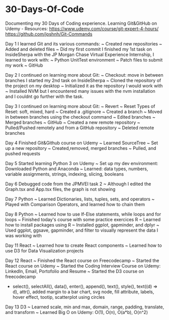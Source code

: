 # 30-Days-Of-Code
Documenting my 30 Days of Coding experience.
Learning Git&GitHub on Udemy - Resources: https://www.udemy.com/course/git-expert-4-hours/
https://github.com/joshnh/Git-Commands

Day 1
I learned Git and its various commands:
  ~ Created new repositories
  ~ Added and deleted files
  ~ Did my first commit
I finished my 1st task on InsideSherpa with the JP Morgan Chase Virtual Experience Internship, I learned to work with:
  ~ Python UnitTest environment
  ~ Patch files to submit my work
  ~ GitHub

Day 2 
I continued on learning more about Git:
  ~ Checkout: move in between branches
I started my 2nd task on  InsideSherpa
  ~ Cloned the repository of the project on my desktop
  ~ Initialized it as the repository I would work with
  ~ Installed NVM 
    but I encountered many issues with the nvm installation and I couldnt go further with the task.
   
Day 3 
I continued on learning more about Git:
  ~ Revert
  ~ Reset 
      Types of Reset: soft, mixed, hard
  ~ Created a .gitignore
  ~ Created a branch
  ~ Moved in between branches using the checkout command
  ~ Edited branches
  ~ Merged branches
  ~ GitHub
  ~ Created a new remote repository
  ~ Pulled/Pushed remotely and from a GitHub repository
  ~ Deleted remote branches
  
Day 4 
Finished Git&Github course on Udemy
  ~ Learned SourceTree 
  ~ Set up a new repository
  ~ Created,removed, merged branches
  ~ Pulled, and pushed requests
  
Day 5
Started learning Python 3 on Udemy
 ~ Set up my dev environment: Downloaded Python and Anaconda
 ~ Learned: data types, numbers, variable assignments, strings, indexing, slicing, booleans
 
Day 6
Debugged code from the JPMVEI task 2
 ~ Although I edited the Graph.tsx and App.tsx files, the graph is not showing
 
 Day 7
 Python
  ~ Learned Dictionaries, lists, tuples, sets, and operators
  ~ Played with Comparison Operators, and learned how to chain them
  
Day 8
Python 
 ~ Learned how to use If-Else statements, while loops and for loops
 ~ Finished today's course with some practice exercices
R
 ~ Learned how to install packages using R
 ~ Installed ggplot, gapminder, and dplyr
 ~ Used ggplot, ggsave, gapminder, and filter to visually represent the data I was working with
 
 Day 11
 React
 ~ Learned how to create React components
 ~ Learned how to use D3 for Data Visualization projects
 
 Day 12
 React
 ~ Finished the React course on Freecodecamp
 ~ Started the React course on Udemy
 ~ Started the Coding Interview Course on Udemy: LinkedIn, Email, Portofolio and Resume
 ~ Started the D3 course on freecodecamp
  - select(), selectAll(), data(), enter(), append(), text(), style(), text((d) => d), attr(), added margin to a bar chart, svg node,       fill attribute, labels, hover effect, tootip, scatterplot using circles
  
  Day 13
  D3
  ~ Learned scale,  min and max, domain, range, padding, translate, and transform
  ~ Learned Big O on Udemy: O(1), O(n), O(a*b), O(n^2) 

